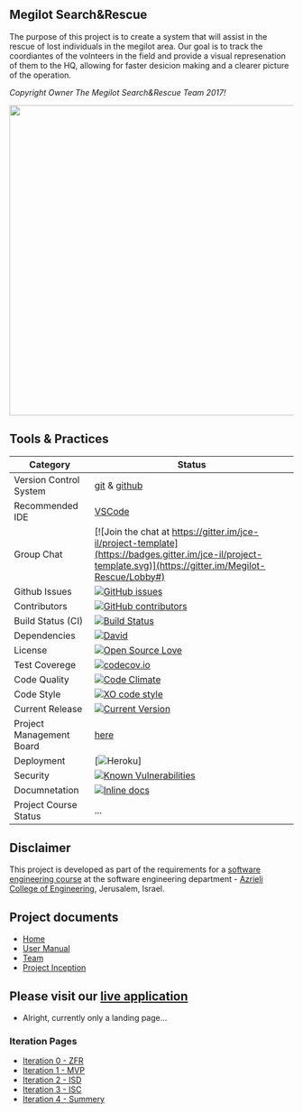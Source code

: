## Megilot Search&Rescue


The purpose of this project is to create a system that will assist in the rescue of lost individuals in the megilot area.
Our goal is to track the coordiantes of the volnteers in the field and provide a visual represenation of them to the HQ, allowing for faster desicion making and a clearer picture of the operation.

*Copyright Owner The Megilot Search&Rescue Team 2017!*

<img src="https://upload.wikimedia.org/wikipedia/he/6/68/%D7%99%D7%97%D7%99%D7%93%D7%AA_%D7%97%D7%99%D7%9C%D7%95%D7%A5_%D7%9E%D7%92%D7%99%D7%9C%D7%95%D7%AA_%D7%99%D7%9D_%D7%94%D7%9E%D7%9C%D7%97.jpg" width="650" height="550">








## Tools & Practices

|Category|Status|
|---|---|
| Version Control System| [git](https://git-scm.com/) & [github](https://github.com/) |
| Recommended IDE | [VSCode](https://code.visualstudio.com) |
| Group Chat | [![Join the chat at https://gitter.im/jce-il/project-template](https://badges.gitter.im/jce-il/project-template.svg)](https://gitter.im/Megilot-Rescue/Lobby#) |
| Github Issues | [![GitHub issues](https://img.shields.io/badge/issues-5-yellow.svg)](https://github.com/SergeiLevine/Rescue/issues) |
| Contributors | [![GitHub contributors](https://img.shields.io/badge/contributors-6-blue.svg)](https://github.com/SergeiLevine/Rescue/graphs/contributors) |
| Build Status (CI) |  [![Build Status](https://travis-ci.org/jce-il/project-template.svg?branch=master)](https://travis-ci.org/jce-il/project-template) |
| Dependencies | [![David](https://img.shields.io/david/dev/idleberg/vscode-badges.svg?style=flat-square)](https://david-dm.org/jce-il/project-template?type=dev) |
| License | [![Open Source Love](https://badges.frapsoft.com/os/mit/mit.svg?v=102)](https://github.com/ellerbrock/open-source-badge/) |
| Test Coverege | [![codecov.io](https://codecov.io/github/jce-il/project-template/coverage.svg?branch=master)](https://codecov.io/github/jce-il/project-template?branch=master) |
| Code Quality | [![Code Climate](https://codeclimate.com/github/jce-il/project-template.svg)](https://codeclimate.com/github/jce-il/project-template) |
| Code Style | [![XO code style](https://img.shields.io/badge/code_style-XO-5ed9c7.svg)](https://github.com/jce-il/project-template) |
| Current Release | [![Current Version](https://img.shields.io/github/release/jce-il/project-template.svg?style=flat)](https://github.com/jce-il/project-template/releases) |
| Project Management Board| [here](https://github.com/jce-il/project-template/projects/1) |
| Deployment | [![Heroku](http://heroku-badge.herokuapp.com/?app=my-app&style=flat&svg=1&root=index.html)] |
| Security | [![Known Vulnerabilities](https://snyk.io/test/github/jce-il/project-template/badge.svg)](https://snyk.io/test/github/jce-il/project-template) |
| Documnetation | [![Inline docs](http://inch-ci.org/github/jce-il/project-template.svg?branch=master)](http://inch-ci.org/github/jce-il/project-template) |
| Project Course Status | ... |

## Disclaimer
This project is developed as part of the requirements for a [software engineering course](https://github.com/jce-il/se-class/wiki) at the software engineering department - [Azrieli College of Engineering](http://www.jce.ac.il/), Jerusalem, Israel.


## Project documents

- [Home](https://github.com/SergeiLevine/Rescue/wiki)
- [User Manual](Empty)
- [Team](https://github.com/SergeiLevine/Rescue/wiki/Team)
- [Project Inception](https://github.com/SergeiLevine/Rescue/wiki/Project-Inception%5CPlanning-Page)


## Please visit our [live application](http://87f2ef56.ngrok.io/dist/index.html)
- Alright, currently only a landing page...


### Iteration Pages
- [Iteration 0 - ZFR](https://github.com/SergeiLevine/Rescue/wiki/Iteration-0---ZFR)
- [Iteration 1 - MVP](https://github.com/SergeiLevine/Rescue/wiki/Iteration-1---MVP)
- [Iteration 2 - ISD](https://github.com/SergeiLevine/Rescue/wiki/Iteration-2---ISD)
- [Iteration 3 - ISC](https://github.com/SergeiLevine/Rescue/wiki/Iteration-3--Intigration-and-testing)
- [Iteration 4 - Summery](https://github.com/SergeiLevine/Rescue/wiki/Iteration-4---Summery)



